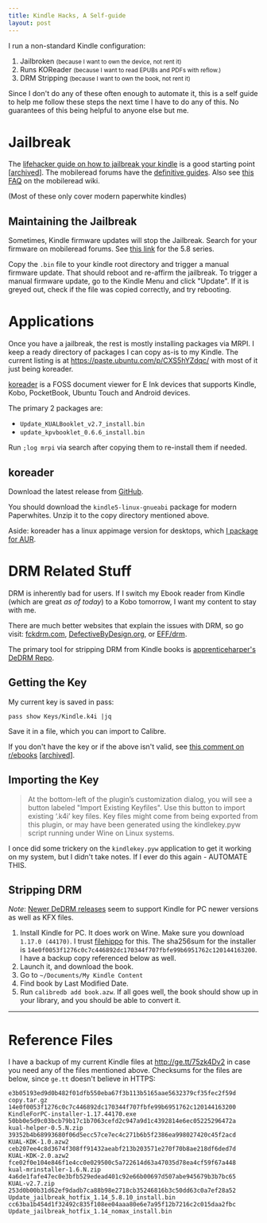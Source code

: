 ```yaml
---
title: Kindle Hacks, A Self-guide
layout: post
---
```


I run a non-standard Kindle configuration:

1.  Jailbroken <small>(because I want to own the device, not rent it)</small>
2.  Runs KOReader <small>(because I want to read EPUBs and PDFs with reflow.)</small>
3.  DRM Stripping <small>(because I want to own the book, not rent it)</small>

Since I don't do any of these often enough to automate it, this is a self guide to help me follow these steps the next time I have to do any of this. No guarantees of this being helpful to anyone else but me.

# Jailbreak

The [lifehacker guide on how to jailbreak your kindle](https://lifehacker.com/how-to-jailbreak-your-kindle-1783864074) is a good starting point [[archived](https://outline.com/cEZNAt)]. The mobileread forums have the [definitive guides](https://www.mobileread.com/forums/showthread.php?t=275881). Also see [this FAQ](https://wiki.mobileread.com/wiki/5_x_Jailbreak#Will_this_jail_break_work_on_my_current_firmware.3F) on the mobileread wiki.

(Most of these only cover modern paperwhite kindles)

## Maintaining the Jailbreak

Sometimes, Kindle firmware updates will stop the Jailbreak. Search for your firmware on mobileread forums. See [this link](https://www.mobileread.com/forums/showthread.php?p=3562050) for the 5.8 series.

Copy the `.bin` file to your kindle root directory and trigger a manual firmware update. That should reboot and re-affirm the jailbreak. To trigger a manual firmware update, go to the Kindle Menu and click "Update". If it is greyed out, check if the file was copied correctly, and try rebooting.

# Applications

Once you have a jailbreak, the rest is mostly installing packages via MRPI. I keep a ready directory of packages I can copy as-is to my Kindle. The current listing is at <https://paste.ubuntu.com/p/CXS5hYZdqc/> with most of it just being koreader.

[koreader](https://koreader.rocks/) is a FOSS document viewer for E Ink devices that supports Kindle, Kobo, PocketBook, Ubuntu Touch and Android devices.

The primary 2 packages are:

-   `Update_KUALBooklet_v2.7_install.bin`
-   `update_kpvbooklet_0.6.6_install.bin`

Run `;log mrpi` via search after copying them to re-install them if needed.

## koreader

Download the latest release from [GitHub](https://github.com/koreader/koreader/releases/latest).

You should download the `kindle5-linux-gnueabi` package for modern Paperwhites. Unzip it to the copy directory mentioned above.

Aside: koreader has a linux appimage version for desktops, which [I package for AUR](https://aur.archlinux.org/packages/koreader-appimage/).

# DRM Related Stuff

DRM is inherently bad for users. If I switch my Ebook reader from Kindle (which are great _as of today_) to
a Kobo tomorrow, I want my content to stay with me.

There are much better websites that explain the issues with DRM, so go visit: [fckdrm.com](https://fckdrm.com/), [DefectiveByDesign.org](https://www.defectivebydesign.org/), or [EFF/drm](https://www.eff.org/issues/drm).

The primary tool for stripping DRM from Kindle books is [apprenticeharper's DeDRM Repo](https://github.com/apprenticeharper/DeDRM_tools).

## Getting the Key

My current key is saved in pass:

`pass show Keys/Kindle.k4i |jq`

Save it in a file, which you can import to Calibre.

If you don't have the key or if the above isn't valid, see [this comment on r/ebooks](https://www.reddit.com/r/ebooks/comments/2muccd/remove_drm_restrictions_from_almost_any_type_of/cm8f5gt/) [[archived](https://web.archive.org/web/20190326171740/https://www.reddit.com/r/ebooks/comments/2muccd/remove_drm_restrictions_from_almost_any_type_of/cm8f5gt/)].

## Importing the Key

> At the bottom-left of the plugin’s customization dialog, you will see a button labeled "Import Existing Keyfiles". Use this button to import existing ‘.k4i’ key files. Key files might come from being exported from this plugin, or may have been generated using the kindlekey.pyw script running under Wine on Linux systems.

I once did some trickery on the `kindlekey.pyw` application to get it working on my system, but I didn't take notes. If I ever do this again - AUTOMATE THIS.

## Stripping DRM

_Note_: [Newer DeDRM releases](https://github.com/apprenticeharper/DeDRM_tools/releases) seem to support Kindle for PC newer versions as well as KFX files.

1.  Install Kindle for PC. It does work on Wine. Make sure you download `1.17.0 (44170)`. I trust [filehippo](https://filehippo.com/download_kindle_for_pc/download/a6284b51053b0e38f4b9f90d4470bd91/) for this. The sha256sum for the installer is `14e0f0053f1276c0c7c446892dc170344f707fbfe99b6951762c120144163200`. I have a backup copy referenced below as well.
2.  Launch it, and download the book.
3.  Go to `~/Documents/My Kindle Content`
4.  Find book by Last Modified Date.
5.  Run `calibredb add book.azw`. If all goes well, the book should show up in your library, and you should be able to convert it.

---

# Reference Files

I have a backup of my current Kindle files at http://ge.tt/75zk4Dv2 in case you need any of the files mentioned above. Checksums for the files are below, since `ge.tt` doesn't believe in HTTPS:

```
e3b05193ed9d0b482f01dfb550eba67f3b113b5165aae5632379cf35fec2f59d  copy.tar.gz
14e0f0053f1276c0c7c446892dc170344f707fbfe99b6951762c120144163200  KindleForPC-installer-1.17.44170.exe
50bb0e5d9c03bcb79b17c1b7063cefd2c947a9d1c4392814e6ec05225296472a  kual-helper-0.5.N.zip
39352b4b68993680f06d5ecc57ce7ec4c271b6b5f2386ea998027420c45f2acd  KUAL-KDK-1.0.azw2
ceb207ee4c8d3674f308ff91432aeabf213b203571e270f70b8ae218df6ded7d  KUAL-KDK-2.0.azw2
fce02f0e104e846f1e4cc0e029500c5a722614d63a47035d78ea4cf59f67a448  kual-mrinstaller-1.6.N.zip
4a6de1fafe47ec0e3bfb529edead401c92e66b00697d507abe945679b3b7bc65  KUAL-v2.7.zip
253d0b00b31d62ef9dadb7ca88b98e2718cb35246816b3c50dd63c0a7ef28a52  Update_jailbreak_hotfix_1.14_5.8.10_install.bin
cc63ba1b454d1f32492c835f108ee04aaa80e6e7a95f12b7216c2c015daa2fbc  Update_jailbreak_hotfix_1.14_nomax_install.bin
```
